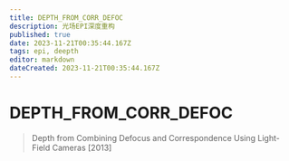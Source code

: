 ```yaml
---
title: DEPTH_FROM_CORR_DEFOC
description: 光场EPI深度重构
published: true
date: 2023-11-21T00:35:44.167Z
tags: epi, deepth
editor: markdown
dateCreated: 2023-11-21T00:35:44.167Z
---
```


# DEPTH_FROM_CORR_DEFOC

> Depth from Combining Defocus and Correspondence Using Light-Field Cameras [2013]



